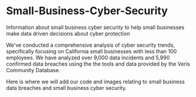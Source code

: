 # Small-Business-Cyber-Security
Information about small business cyber security to help small businesses make data driven decisions about cyber protection

We've conducted a comprehensive analysis of cyber security trends, specifically focusing on California small businesses with less than 100 employees. We have analyzed over 9,000 data incidents and 5,990 confirmed data breaches using the the tools and data provided by the Veris Community Database. 

Here is where we will add our code and images relating to small business data breaches and small business cyber security. 


